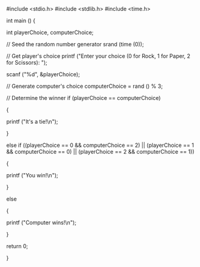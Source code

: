 #include <stdio.h>
#include <stdlib.h>
#include <time.h>

 int 
main () 
{
  
 
int playerChoice, computerChoice;
  
 
   // Seed the random number generator
    srand (time (0));
  
 
 
  // Get player's choice
    printf ("Enter your choice (0 for Rock, 1 for Paper, 2 for Scissors): ");
  
 
scanf ("%d", &playerChoice);
  
 
 
  // Generate computer's choice
    computerChoice = rand () % 3;
  
 
 
  // Determine the winner
    if (playerChoice == computerChoice)
    
   {
      
 
printf ("It's a tie!\n");
    
 
}
  
  else if ((playerChoice == 0 && computerChoice == 2) || 
	   (playerChoice == 1 && computerChoice == 0) || 
	   (playerChoice == 2 && computerChoice == 1))
    
   {
      
 
printf ("You win!\n");
    
 
}
  
  else
    
   {
      
 
printf ("Computer wins!\n");
    
 
}
  
 
 
return 0;

 
}


 
 
